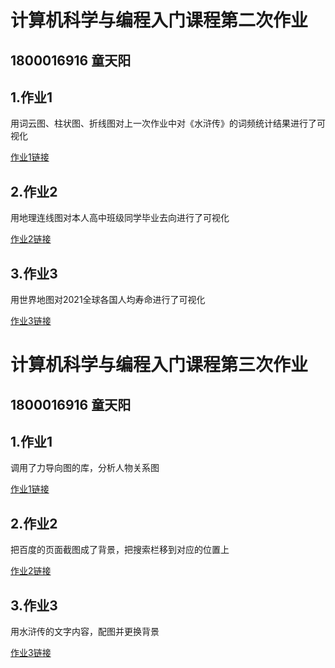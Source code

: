 # 计算机科学与编程入门课程第二次作业
## 1800016916 童天阳
## 1.作业1
用词云图、柱状图、折线图对上一次作业中对《水浒传》的词频统计结果进行了可视化

[作业1链接](https://Tong-ty.github.io/word_frequency.html)

## 2.作业2
用地理连线图对本人高中班级同学毕业去向进行了可视化

[作业2链接](https://Tong-ty.github.io/geo.html)

## 3.作业3
用世界地图对2021全球各国人均寿命进行了可视化

[作业3链接](https://Tong-ty.github.io/world_map.html)


# 计算机科学与编程入门课程第三次作业
## 1800016916 童天阳
## 1.作业1
调用了力导向图的库，分析人物关系图

[作业1链接](file:///Volumes/CHEERING/TTY/%E6%B0%B4%E6%B5%92%E4%BC%A0.html)

## 2.作业2
把百度的页面截图成了背景，把搜索栏移到对应的位置上

[作业2链接](file:///Volumes/CHEERING/TTY/baidu.html)

## 3.作业3
用水浒传的文字内容，配图并更换背景

[作业3链接](file:///Volumes/CHEERING/TTY/%E6%96%87%E5%AD%97.html)
